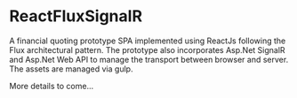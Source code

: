 # ReactFluxSignalR
A financial quoting prototype SPA implemented using ReactJs following the Flux architectural pattern. The prototype also incorporates Asp.Net SignalR and Asp.Net Web API to manage the transport between browser and server. 
The assets are managed via gulp.

More details to come...
